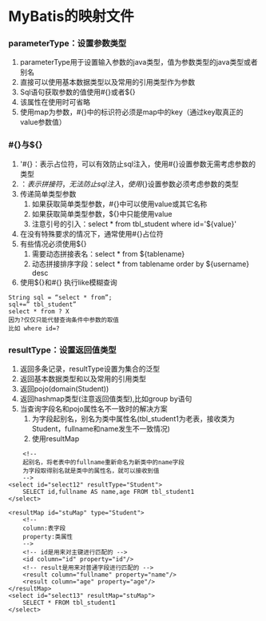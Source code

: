 # MyBatis的映射文件
### parameterType：设置参数类型
1. parameterType用于设置输入参数的java类型，值为参数类型的java类型或者别名
2. 直接可以使用基本数据类型以及常用的引用类型作为参数
3. Sql语句获取参数的值使用#{}或者${}
4. 该属性在使用时可省略
5. 使用map为参数，#{}中的标识符必须是map中的key（通过key取真正的value参数值）
### #{}与${}
1. '#{}：表示占位符，可以有效防止sql注入，使用#{}设置参数无需考虑参数的类型
2. ${}：表示拼接符，无法防止sql注入，使用${}设置参数必须考虑参数的类型
3. 传递简单类型参数
    1. 如果获取简单类型参数，#{}中可以使用value或其它名称
    2. 如果获取简单类型参数，${}中只能使用value
	3. 注意引号的引入：select * from tbl_student where id='${value}'
4. 在没有特殊要求的情况下，通常使用#{}占位符
5. 有些情况必须使用${}
    1. 需要动态拼接表名：select * from ${tablename}
    2. 动态拼接排序字段：select * from tablename order by ${username} desc
6. 使用${}和#{} 执行like模糊查询
```
String sql = “select * from”;
sql+=” tbl_student”
select * from ? X
因为?仅仅只能代替查询条件中参数的取值
比如 where id=?
```
### resultType：设置返回值类型
1. 返回多条记录，resultType设置为集合的泛型
2. 返回基本数据类型和以及常用的引用类型
3. 返回pojo(domain(Student))
4. 返回hashmap类型(注意返回值类型),比如group by语句
5. 当查询字段名和pojo属性名不一致时的解决方案
    1. 为字段起别名，别名为类中属性名(tbl_student1为老表，接收类为Student，fullname和name发生不一致情况)
    2. 使用resultMap
```
    <!--
    起别名，将老表中的fullname重新命名为新类中的name字段
    为字段取得别名就是类中的属性名，就可以接收到值
    -->
<select id="select12" resultType="Student">
    SELECT id,fullname AS name,age FROM tbl_student1
</select>
```
```
<resultMap id="stuMap" type="Student">
    <!--
    column:表字段
    property:类属性
    -->
    <!-- id是用来对主键进行匹配的 -->
    <id column="id" property="id"/>
    <!-- result是用来对普通字段进行匹配的 -->
    <result column="fullname" property="name"/>
    <result column="age" property="age"/>
</resultMap>
<select id="select13" resultMap="stuMap">
    SELECT * FROM tbl_student1
</select>
```



